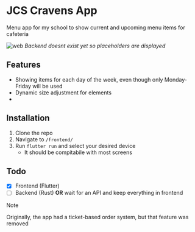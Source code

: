 # JCS Cravens App
Menu app for my school to show current and upcoming menu items for cafeteria

![web](https://github.com/user-attachments/assets/959a4a18-eef2-43f0-b6d1-1a8d95ae1ab8)
*Backend doesnt exist yet so placeholders are displayed*

## Features
- Showing items for each day of the week, even though only Monday-Friday will be used
- Dynamic size adjustment for elements
- 

## Installation
1. Clone the repo
2. Navigate to `/frontend/`
3. Run `flutter run` and select your desired device
     - It should be compitabile with most screens

## Todo
- [x] Frontend (Flutter)
- [ ] Backend (Rust) **OR** wait for an API and keep everything in frontend

> [!NOTE]
> Originally, the app had a ticket-based order system, but that feature was removed
